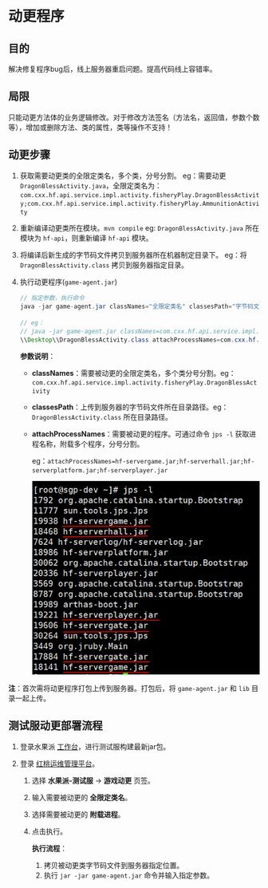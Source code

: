 # 动更程序

## 目的
解决修复程序bug后，线上服务器重启问题。提高代码线上容错率。

## 局限
只能动更方法体的业务逻辑修改。对于修改方法签名（方法名，返回值，参数个数等），增加或删除方法、类的属性，类等操作不支持！

## 动更步骤
1. 获取需要动更类的全限定类名，多个类，分号分割。
    eg：需要动更 `DragonBlessActivity.java`，全限定类名为：`com.cxx.hf.api.service.impl.activity.fisheryPlay.DragonBlessActivity;com.cxx.hf.api.service.impl.activity.fisheryPlay.AmmunitionActivity`
    
2. 重新编译动更类所在模块。`mvn compile`
    eg: `DragonBlessActivity.java` 所在模块为 `hf-api`，则重新编译 `hf-api` 模块。
    
3. 将编译后新生成的字节码文件拷贝到服务器所在机器制定目录下。
    eg：将 `DragonBlessActivity.class` 拷贝到服务器指定目录。
    
4. 执行动更程序(`game-agent.jar`)

    ```java
    // 指定参数，执行命令
    java -jar game-agent.jar classNames="全限定类名" classesPath="字节码文件所在路径" attachProcessNames="附载程序名称"
    
    // eg：
    // java -jar game-agent.jar classNames=com.cxx.hf.api.service.impl.activity.fisheryPlay.DragonBlessActivity classesPath=C:\\Users\\D0381
   \\Desktop\\DragonBlessActivity.class attachProcessNames=com.cxx.hf.servergame.GameStart
    ```

    **参数说明**：

    - **classNames**：需要被动更的全限定类名，多个类分号分割。eg：`com.cxx.hf.api.service.impl.activity.fisheryPlay.DragonBlessActivity`

    - **classesPath**：上传到服务器的字节码文件所在目录路径。eg：`DragonBlessActivity.class` 所在目录路径。

    - **attachProcessNames**：需要被动更的程序。可通过命令 `jps -l` 获取进程名称，附载多个程序，分号分割。

      eg：`attachProcessNames=hf-servergame.jar;hf-serverhall.jar;hf-serverplatform.jar;hf-serverplayer.jar`

      ![](assets/README/%E9%99%84%E8%BD%BD%E8%BF%9B%E7%A8%8B%E5%90%8D%E7%A7%B0.png)

**注**：首次需将动更程序打包上传到服务器。打包后，将 `game-agent.jar` 和 `lib` 目录一起上传。


## 测试服动更部署流程

1. 登录水果派 [工作台](http://172.16.12.243:8080/jenkins/)，进行测试服构建最新jar包。

2. 登录 [红桃运维管理平台](https://devops.yaojiyx.com/sgp_dev/server_action_dev/)。

   1. 选择 **水果派-测试服**  ->  **游戏动更**  页签。

   2. 输入需要被动更的 **全限定类名**。

   3. 选择需要被动更的 **附载进程**。

   4. 点击执行。

      **执行流程**：

      1. 拷贝被动更类字节码文件到服务器指定位置。
      2. 执行 `jar -jar game-agent.jar` 命令并输入指定参数。